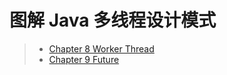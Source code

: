 # 图解 Java 多线程设计模式

> * [Chapter 8 Worker Thread](chapter/Chapter-8_Worker-Thread.md) 
> * [Chapter 9 Future](chapter/Chapter-8_Worker-Thread.md) 